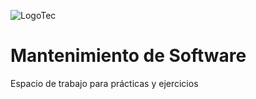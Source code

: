 ![LogoTec](https://user-images.githubusercontent.com/84739791/191869772-040053cf-cd8b-4a48-a373-e5b0e2e45b63.png)

# Mantenimiento de Software

Espacio de trabajo para prácticas y ejercicios
